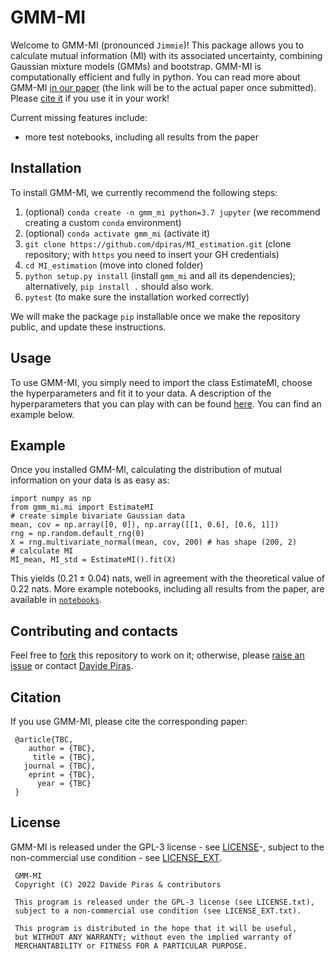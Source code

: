 # GMM-MI 

Welcome to GMM-MI (pronounced ``Jimmie``)! This package allows you to calculate mutual information (MI) with its associated uncertainty, combining Gaussian mixture models (GMMs) and bootstrap. GMM-MI is computationally efficient and fully in python. You can read more about GMM-MI [in our paper](https://www.overleaf.com/project/62920145c884448df7e9745c) (the link will be to the actual paper once submitted). Please [cite it](#citation) if you use it in your work!

Current missing features include:
- more test notebooks, including all results from the paper

## Installation

To install GMM-MI, we currently recommend the following steps:
1. (optional) `conda create -n gmm_mi python=3.7 jupyter` (we recommend creating a custom `conda` environment) 
2. (optional) `conda activate gmm_mi` (activate it)
3. `git clone https://github.com/dpiras/MI_estimation.git` (clone repository; with `https` you need to insert your GH credentials)
4. `cd MI_estimation` (move into cloned folder)
5. `python setup.py install` (install `gmm_mi` and all its dependencies); alternatively, `pip install .` should also work.
6. `pytest` (to make sure the installation worked correctly)

We will make the package `pip` installable once we make the repository public, and update these instructions.

## Usage

To use GMM-MI, you simply need to import the class EstimateMI, choose the hyperparameters and fit it to your data. A description of the hyperparameters that you can play with can be found [here](https://github.com/dpiras/MI_estimation/blob/main/gmm_mi/mi.py#L6). You can find an example below.

## Example

Once you installed GMM-MI, calculating the distribution of mutual information on your data is as easy as:

    import numpy as np
    from gmm_mi.mi import EstimateMI
    # create simple bivariate Gaussian data
    mean, cov = np.array([0, 0]), np.array([[1, 0.6], [0.6, 1]])
    rng = np.random.default_rng(0)
    X = rng.multivariate_normal(mean, cov, 200) # has shape (200, 2)
    # calculate MI
    MI_mean, MI_std = EstimateMI().fit(X)

This yields (0.21 &pm; 0.04) nats, well in agreement with the theoretical value of 0.22 nats.
More example notebooks, including all results from the paper, are available in [`notebooks`](https://github.com/dpiras/MI_estimation/blob/main/notebooks).

## Contributing and contacts

Feel free to [fork](https://github.com/dpiras/MI_estimation/fork) this repository to work on it; otherwise, please [raise an issue](https://github.com/dpiras/MI_estimation/issues) or contact [Davide Piras](mailto:dr.davide.piras@gmail.com).

## Citation
If you use GMM-MI, please cite the corresponding paper:

     @article{TBC, 
        author = {TBC},
         title = {TBC},
       journal = {TBC},
        eprint = {TBC},
          year = {TBC}
     }

## License

GMM-MI is released under the GPL-3 license - see [LICENSE](https://github.com/dpiras/MI_estimation/blob/main/LICENSE.txt)-, subject to 
the non-commercial use condition - see [LICENSE_EXT](https://github.com/dpiras/MI_estimation/blob/main/LICENSE_EXT.txt).

     GMM-MI
     Copyright (C) 2022 Davide Piras & contributors

     This program is released under the GPL-3 license (see LICENSE.txt), 
     subject to a non-commercial use condition (see LICENSE_EXT.txt).

     This program is distributed in the hope that it will be useful,
     but WITHOUT ANY WARRANTY; without even the implied warranty of
     MERCHANTABILITY or FITNESS FOR A PARTICULAR PURPOSE.

